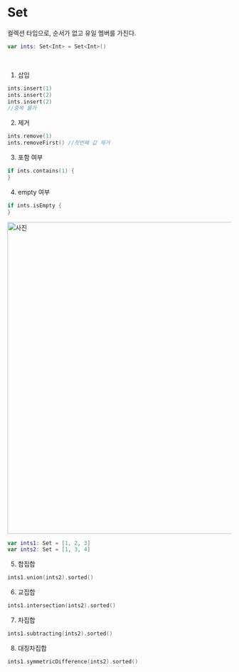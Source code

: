 # Set

컬렉션 타입으로, 순서가 없고 유일 멤버를 가진다.
```swift
var ints: Set<Int> = Set<Int>()
```

<br>

1. 삽입
```swift
ints.insert(1)
ints.insert(2)
ints.insert(2)
//중복 불가
```
2. 제거
```swift
ints.remove(1)
ints.removeFirst() //첫번째 값 제거
```
3. 포함 여부
```swift
if ints.contains(1) {
}
```
4. empty 여부
```swift
if ints.isEmpty {
}
```
<img width="700" src="https://img1.daumcdn.net/thumb/R1280x0/?scode=mtistory2&fname=https%3A%2F%2Fblog.kakaocdn.net%2Fdn%2FbvqYxv%2Fbtq9x6DIlWl%2FsjGx51XBid2uZaEbUGkJs0%2Fimg.png" alt="사진">

```swift
var ints1: Set = [1, 2, 3]
var ints2: Set = [1, 3, 4]
```

5. 합집합
```swift
ints1.union(ints2).sorted()
```
6. 교집합
```swift
ints1.intersection(ints2).sorted()
```
7. 차집합
```swift
ints1.subtracting(ints2).sorted()
```
8. 대칭차집합
```swift
ints1.symmetricDifference(ints2).sorted()
```



